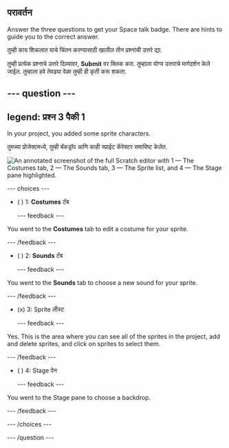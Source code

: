 ## परावर्तन

Answer the three questions to get your Space talk badge. There are hints to guide you to the correct answer.

तुम्ही काय शिकलात याचे चिंतन करण्यासाठी खालील तीन प्रश्नांची उत्तरे द्या.

तुम्ही प्रत्येक प्रश्नाचे उत्तरे दिल्यावर, **Submit** वर क्लिक करा. तुम्हाला योग्य उत्तराचे मार्गदर्शन केले जाईल. तुम्हाला हवे तेवढ्या वेळा तुम्ही ही कृती करू शकता.

--- question ---
---
legend: प्रश्न 3 पैकी 1
---

In your project, you added some sprite characters.

तुमच्या प्रोजेक्टमध्ये, तुम्ही बॅकड्रॉप आणि काही स्प्राईट कॅरेक्टर समाविष्ट केलेत.

![An annotated screenshot of the full Scratch editor with 1 — The Costumes tab, 2 — The Sounds tab, 3 — The Sprite list, and 4 — The Stage pane highlighted.](images/question1.png)

--- choices ---

- ( ) 1: **Costumes** टॅब

  --- feedback ---

You went to the **Costumes** tab to edit a costume for your sprite.

  --- /feedback ---

- ( ) 2: **Sounds** टॅब

  --- feedback ---

You went to the **Sounds** tab to choose a new sound for your sprite.

  --- /feedback ---

- (x) 3: Sprite लीस्ट

  --- feedback ---

Yes. This is the area where you can see all of the sprites in the project, add and delete sprites, and click on sprites to select them.

  --- /feedback ---

- ( ) 4: Stage पेन

  --- feedback ---

You went to the Stage pane to choose a backdrop.

  --- /feedback ---

--- /choices ---

--- /question ---
